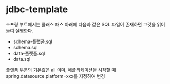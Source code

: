 # jdbc-template

스프링 부트에서는 클래스 패스 아래에 다음과 같은 SQL 파일이 존재하면 그것을 읽어들여 실행한다.
- schema-플랫폼.sql
- schema.sql
- data-플랫폼.sql
- data.sql

플랫폼 부분의 기본값은 all 이며, 애플리케이션을 시작할 때 spring.datasource.platform=xxx를 지정하여 변경
